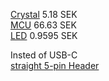 [Crystal](https://www.elfa.se/sv/kristall-tht-16mhz-iqd-lfxtal003240/p/17451701?queryFromSuggest=true) 5.18 SEK  
[MCU](https://www.elfa.se/sv/microcontroller-32bit-512kb-lqfp-st-stm32f411ret6/p/30170741?queryFromSuggest=true) 66.63 SEK  
[LED](https://www.elfa.se/en/smd-led-645nm-0805-65cd-30ma-kingbright-kptd-2012surck/p/30118951) 0.9595 SEK  

Insted of USB-C  
[straight 5-pin Header](https://www.elfa.se/search?q=5-pin&sid=4abaef107a228e74d1d040fe4799c7b8a2bee8cb&page=3&pageSize=10)



